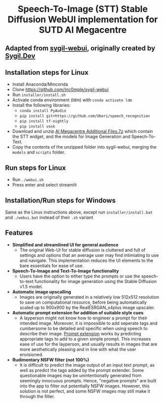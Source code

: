 # <center>Speech-To-Image (STT) Stable Diffusion WebUI implementation for SUTD AI Megacentre</center>

## Adapted from [sygil-webui](https://github.com/Sygil-Dev/sygil-webui), originally created by [Sygil.Dev](https://github.com/sygil-dev)

## Installation steps for Linux

- Install Anaconda/Minconda
- Clone <https://github.com/Inc0mple/sygil-webui>
- Run `installer/install.sh`
- Activate conda environment (ldm) with `conda activate ldm`
- Install the following libraries:
  - `conda install PyAudio`
  - `pip install git+https://github.com/Uberi/speech_recognition`
  - `pip install tf-nightly`
  - `pip install vosk`
- Download and unzip [AI Megacentre Additional Files.7z](https://drive.google.com/file/d/1axXDdrIPYjWn_CbDFODdhjE2e3MAKO44/view?usp=sharing) which contain the STT widget, and the models for Image Generation and Speech-To-Text.
- Copy the contents of the unzipped folder into sygil-webui, merging the `models` and `scripts` folder.

## Run steps for Linux

- Run `./webui.sh`
- Press enter and select streamlit

## Installation/Run steps for Windows

Same as the Linux instructions above, except run `installer/install.bat` and `./webui.bat` instead of their `.sh` variant

## Features

- **Simplified and streamlined UI for general audience**
  - The original Web-UI for stable diffusion is cluttered and full of settings and options that an average user may find intimiating to use and navigate. This implementation reduces the UI elements to the bare essentials for ease of use.
- **Speech-To-Image and Text-To-Image functionality**
  - Users have the option to either type the prompts or use the speech-to-text functionality for image generation using the Stable Diffusion v1.5 model.
- **Automatic image upscalling**
  - Images are originally generated in a relatively low 512x512 resolution to save on computational resource, before being automatically scaled up to 900x900 by the  RealESRGAN_x4plus image upscaler.
- **Automatic prompt extension for addition of suitable style cues**
  - A layperson might not know how to engineer a prompt for their intended image. Moreover, it is impossible to add seperate tags and cumbersome to be detailed and specific when using speech to describe their image. [Prompt extension](https://github.com/daspartho/prompt-extend) works by predicting appropriate tags to add to a given simple prompt. This increases ease of use for the layperson, and usually results in images that are more aesthetically pleasing and in line with what the user envisioned.
- **Rudimentary NSFW filter (not 100%)**
  - It is difficult to predict the image output of an input text prompt, as well as predict the tags added by the prompt extender. Some questionable images may be unintentionally generated from seemingly innocuous prompts. Hence, "negative prompts" are built into the app to filter out potentially NSFW images. However, this solution is not perfect, and some NSFW images may still make it through the filter.
